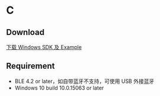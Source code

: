 # C

## Download

[下载 Windows SDK 及 Example](https://oss.brainco.cn/universal/crimson-sdk-prebuild/1.0.3/win/win.rar)

## Requirement

- BLE 4.2 or later，如自带蓝牙不支持，可使用 USB 外接蓝牙
- Windows 10 build 10.0.15063 or later
